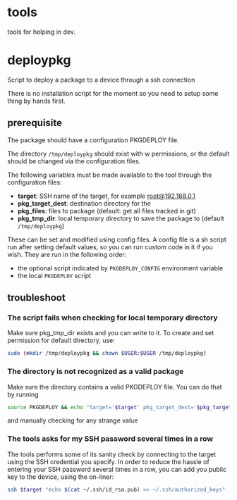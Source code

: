 # tools
tools for helping in dev.

# deploypkg
Script to deploy a package to a device through a ssh connection

There is no installation script for the moment so you need to setup some thing
by hands first.

## prerequisite
The package should have a configuration PKGDEPLOY file.

The directory `/tmp/deploypkg` should exist with w permissions, or the default
should be changed via the configuration files.

The following variables must be made available to the tool through the configuration files:
- **target**: SSH name of the target, for example root@192.168.0.1
- **pkg_target_dest**:  destination directory for the 
- **pkg_files**: files to package (default: get all files tracked in git)
- **pkg_tmp_dir**: local temporary directory to save the package to (default `/tmp/deploypkg`) 

These can be set and modified using config files. A config file is a sh script run after setting default values,
so you can run custom code in it if you wish. They are run in the following order:
- the optional script indicated by `PKGDEPLOY_CONFIG` environment variable
- the local `PKGDEPLOY` script

## troubleshoot

### The script fails when checking for local temporary directory
Make sure pkg_tmp_dir exists and you can write to it.
To create and set permission for default directory, use:

```sh
sudo (mkdir /tmp/deploypkg && chown $USER:$USER /tmp/deploypkg)
```

### The directory is not recognized as a valid package
Make sure the directory contains a valid PKGDEPLOY file. You can do that by running

```sh
source PKGDEPLOY && echo "target='$target' pkg_target_dest='$pkg_target_dest' pkg_files='$pkg_files' pkg_tmp_dir='$pkg_tmp_dir'"
```
and manually checking for any strange value

### The tools asks for my SSH password several times in a row
The tools performs some of its sanity check by connecting to the target using the 
SSH credential you specify. In order to reduce the hassle of entering your SSH password several
times in a row, you can add you public key to the device, using the on-liner:
```sh
ssh $target "echo $(cat ~/.ssh/id_rsa.pub) >> ~/.ssh/authorized_keys"
```
